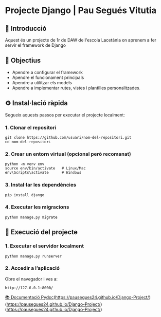 # Projecte Django | Pau Segués Vitutia

## 📌 Introducció

Aquest és un projecte de 1r de DAW de l'escola Lacetània on aprenem a fer servir el framework de Django

## 🎯 Objectius

- Apendre a configurar el framework
- Apendre el funcionament principals
- Apendre a utilitzar els models
- Apendre a implementar rutes, vistes i plantilles personalitzades.

## ⚙️ Instal·lació ràpida

Segueix aquests passos per executar el projecte localment:

### 1. Clonar el repositori

```
git clone https://github.com/usuari/nom-del-repositori.git
cd nom-del-repositori
```

### 2. Crear un entorn virtual (opcional però recomanat)

```
python -m venv env
source env/bin/activate   # Linux/Mac
env\Scripts\activate      # Windows
```

### 3. Instal·lar les dependències

```
pip install django
```

### 4. Executar les migracions

```
python manage.py migrate
```

## 🚀 Execució del projecte

### 1. Executar el servidor localment

```
python manage.py runserver
```

### 2. Accedir a l’aplicació
Obre el navegador i ves a:
```
http://127.0.0.1:8000/
```
[📚 Documentació Pydoc](https://pausegues24.github.io/Django-Project/)(https://pausegues24.github.io/Django-Project/)(https://pausegues24.github.io/Django-Project/)(https://pausegues24.github.io/Django-Project/)
